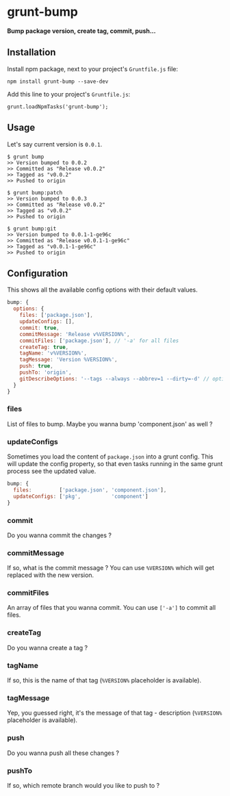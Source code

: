 # grunt-bump

**Bump package version, create tag, commit, push...**

## Installation

Install npm package, next to your project's `Gruntfile.js` file:

    npm install grunt-bump --save-dev

Add this line to your project's `Gruntfile.js`:

    grunt.loadNpmTasks('grunt-bump');


## Usage

Let's say current version is `0.0.1`.

````
$ grunt bump
>> Version bumped to 0.0.2
>> Committed as "Release v0.0.2"
>> Tagged as "v0.0.2"
>> Pushed to origin

$ grunt bump:patch
>> Version bumped to 0.0.3
>> Committed as "Release v0.0.2"
>> Tagged as "v0.0.2"
>> Pushed to origin

$ grunt bump:git
>> Version bumped to 0.0.1-1-ge96c
>> Committed as "Release v0.0.1-1-ge96c"
>> Tagged as "v0.0.1-1-ge96c"
>> Pushed to origin
````

## Configuration

This shows all the available config options with their default values.

```js
bump: {
  options: {
    files: ['package.json'],
    updateConfigs: [],
    commit: true,
    commitMessage: 'Release v%VERSION%',
    commitFiles: ['package.json'], // '-a' for all files
    createTag: true,
    tagName: 'v%VERSION%',
    tagMessage: 'Version %VERSION%',
    push: true,
    pushTo: 'origin',
    gitDescribeOptions: '--tags --always --abbrev=1 --dirty=-d' // options to use with '$ git describe'
  }
}
```

### files
List of files to bump. Maybe you wanna bump 'component.json' as well ?

### updateConfigs
Sometimes you load the content of `package.json` into a grunt config. This will update the config property, so that even tasks running in the same grunt process see the updated value.

```js
bump: {
  files:         ['package.json', 'component.json'],
  updateConfigs: ['pkg',          'component']
}
```

### commit
Do you wanna commit the changes ?

### commitMessage
If so, what is the commit message ? You can use `%VERSION%` which will get replaced with the new version.

### commitFiles
An array of files that you wanna commit. You can use `['-a']` to commit all files.

### createTag
Do you wanna create a tag ?

### tagName
If so, this is the name of that tag (`%VERSION%` placeholder is available).

### tagMessage
Yep, you guessed right, it's the message of that tag - description (`%VERSION%` placeholder is available).

### push
Do you wanna push all these changes ?

### pushTo
If so, which remote branch would you like to push to ?
